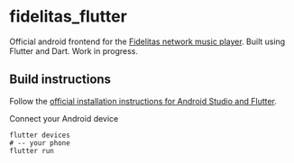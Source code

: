 # fidelitas_flutter

Official android frontend for the [Fidelitas network music player](https://github.com/nicmr/fidelitas).
Built using Flutter and Dart.
Work in progress.

## Build instructions

Follow the [official installation instructions for Android Studio and Flutter](https://flutter.dev/docs/get-started/install).

Connect your Android device

```shell
flutter devices
# -- your phone
flutter run
```